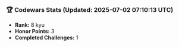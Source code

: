 ### 🏆 Codewars Stats (Updated: 2025-07-02 07:10:13 UTC)

- **Rank:** 8 kyu
- **Honor Points:** 3
- **Completed Challenges:** 1
